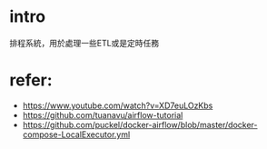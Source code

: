 # intro
排程系統，用於處理一些ETL或是定時任務


# refer:
- https://www.youtube.com/watch?v=XD7euLOzKbs
- https://github.com/tuanavu/airflow-tutorial
- https://github.com/puckel/docker-airflow/blob/master/docker-compose-LocalExecutor.yml

